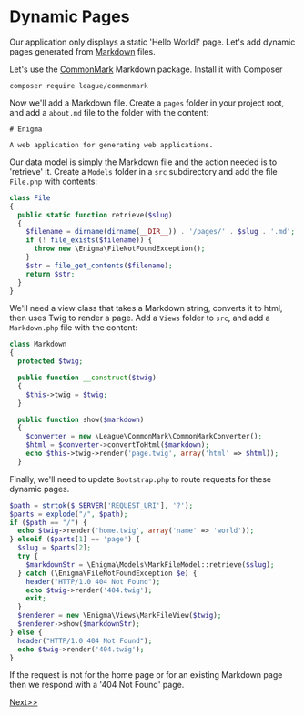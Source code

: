  # Dynamic Pages

 Our application only displays a static 'Hello World!' page. Let's add dynamic
 pages generated from [Markdown](http://en.wikipedia.org/wiki/Markdown) files.

 Let's use the [CommonMark](https://github.com/thephpleague/commonmark) Markdown package.
 Install it with Composer
 ```
 composer require league/commonmark
 ```

Now we'll add a Markdown file. Create a `pages` folder in your project root, and add a
`about.md` file to the folder with the content:
```
# Enigma

A web application for generating web applications.
```

Our data model is simply the Markdown file and the action needed is to 'retrieve' it.
Create a `Models` folder in a `src` subdirectory and add the file `File.php` with contents:
```php
class File
{
  public static function retrieve($slug)
  {
    $filename = dirname(dirname(__DIR__)) . '/pages/' . $slug . '.md';
    if (! file_exists($filename)) {
      throw new \Enigma\FileNotFoundException();
    }
    $str = file_get_contents($filename);
    return $str;
  }
}
```

We'll need a view class that takes a Markdown string, converts it to html, then uses Twig
to render a page. Add a `Views` folder to `src`, and add a `Markdown.php` file with
the content:
```php
class Markdown
{
  protected $twig;

  public function __construct($twig)
  {
    $this->twig = $twig;
  }

  public function show($markdown)
  {
    $converter = new \League\CommonMark\CommonMarkConverter();
    $html = $converter->convertToHtml($markdown);
    echo $this->twig->render('page.twig', array('html' => $html));
  }
```

Finally, we'll need to update `Bootstrap.php` to route requests for these dynamic pages.
```php
$path = strtok($_SERVER['REQUEST_URI'], '?');
$parts = explode("/", $path);
if ($path == "/") {
  echo $twig->render('home.twig', array('name' => 'world'));
} elseif ($parts[1] == 'page') {
  $slug = $parts[2];
  try {
    $markdownStr = \Enigma\Models\MarkFileModel::retrieve($slug);
  } catch (\Enigma\FileNotFoundException $e) {
    header("HTTP/1.0 404 Not Found");
    echo $twig->render('404.twig');
    exit;
  }
  $renderer = new \Enigma\Views\MarkFileView($twig);
  $renderer->show($markdownStr);
} else {
  header("HTTP/1.0 404 Not Found");
  echo $twig->render('404.twig');
}
```

If the request is not for the home page or for an existing Markdown page then we
respond with a '404 Not Found' page.

[Next>>](06-crud.md)
